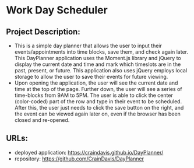 # Work Day Scheduler
## Project Description:
* This is a simple day planner that allows the user to input their events/appointments into time blocks, save them, and check again later. This DayPlanner application uses the Moment.js library and jQuery to display the current date and time and mark which timeslots are in the past, present, or future. This application also uses jQuery employs local storage to allow the user to save their events for future viewing.
* Upon opening the application, the user will see the current date and time at the top of the page. Further down, the user will see a series of time-blocks from 9AM to 5PM. The user is able to click the center (color-coded) part of the row and type in their event to be scheduled. After this, the user just needs to click the save button on the right, and the event can be viewed again later on, even if the browser has been closed and re-opened.
## URLs:
* deployed application: https://craindavis.github.io/DayPlanner/
* repository: https://github.com/CrainDavis/DayPlanner
